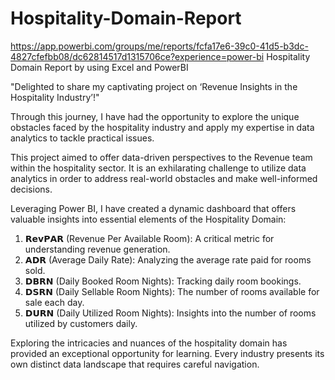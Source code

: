 # Hospitality-Domain-Report
https://app.powerbi.com/groups/me/reports/fcfa17e6-39c0-41d5-b3dc-4827cfefbb08/dc62814517d1315706ce?experience=power-bi
Hospitality Domain Report by using Excel and PowerBI

"Delighted to share my captivating project on ‘Revenue Insights in the Hospitality Industry’!"

Through this journey, I have had the opportunity to explore the unique obstacles faced by the hospitality industry and apply my expertise in data analytics to tackle practical issues.

This project aimed to offer data-driven perspectives to the Revenue team within the hospitality sector. It is an exhilarating challenge to utilize data analytics in order to address real-world obstacles and make well-informed decisions.

Leveraging Power BI, I have created a dynamic dashboard that offers valuable insights into essential elements of the Hospitality Domain:
1. 𝗥𝗲𝘃𝗣𝗔𝗥 (Revenue Per Available Room): A critical metric for understanding revenue generation.
2. 𝗔𝗗𝗥 (Average Daily Rate): Analyzing the average rate paid for rooms sold.
3. 𝗗𝗕𝗥𝗡 (Daily Booked Room Nights): Tracking daily room bookings.
4. 𝗗𝗦𝗥𝗡 (Daily Sellable Room Nights): The number of rooms available for sale each day.
5. 𝗗𝗨𝗥𝗡 (Daily Utilized Room Nights): Insights into the number of rooms utilized by customers daily.


Exploring the intricacies and nuances of the hospitality domain has provided an exceptional opportunity for learning. Every industry presents its own distinct data landscape that requires careful navigation.
